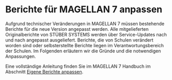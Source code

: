 ﻿
# Berichte für MAGELLAN 7 anpassen

Aufgrund technischer Veränderungen in MAGELLAN 7 müssen bestehende Berichte für die neue Version angepasst werden. Alle mitgelieferten Originalberichte von STÜBER SYSTEMS werden über Service-Updates nach und nach angepasst ausgeliefert.
Berichte, die von Schulen verändert worden sind oder selbsterstellte Berichte liegen im Verantwortungsbereich der Schulen. Im Folgenden erläutern wir die Gründe und die notwendigen Anpassungen.

Eine vollständige Anleitung finden Sie im MAGELLAN 7 Handbuch im Abschnitt [Eigene Berichte anpassen](https://doc.magellan7.stueber.de/schulverwaltung/update/berichte_anpassen/).
